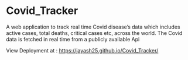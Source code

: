 # Covid_Tracker
A web application to track real time Covid disease’s data which includes active cases, total deaths, critical cases etc, across the world. 
The Covid data is fetched in real time from a publicly available Api

View Deployment at : https://jayash25.github.io/Covid_Tracker/
